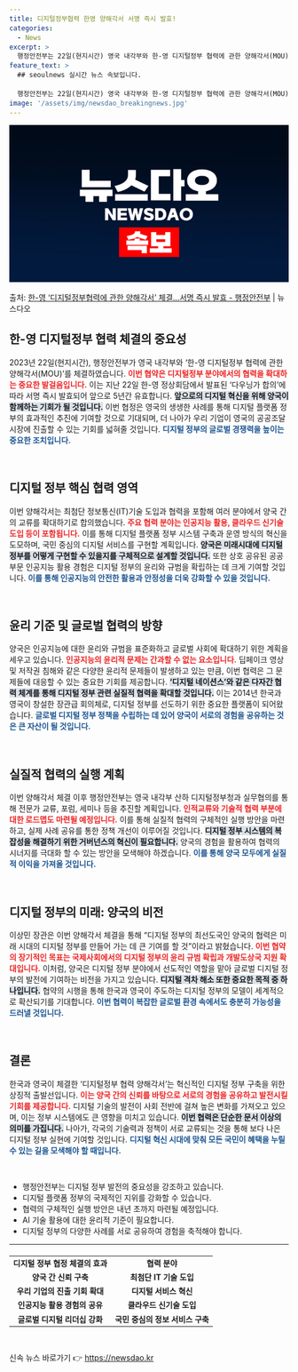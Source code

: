 ```yaml
---
title: 디지털정부협력 한영 양해각서 서명 즉시 발효!
categories:
  - News
excerpt: >
  행정안전부는 22일(현지시간) 영국 내각부와 한-영 디지털정부 협력에 관한 양해각서(MOU)를 체결해다고 밝…
feature_text: >
  ## seoulnews 실시간 뉴스 속보입니다.

  행정안전부는 22일(현지시간) 영국 내각부와 한-영 디지털정부 협력에 관한 양해각서(MOU)를 체결해다고 밝…
image: '/assets/img/newsdao_breakingnews.jpg'
---
```


![뉴스다오 속보](/assets/img/newsdao_breakingnews.jpg)

<p>출처: <a href="https://newsdao.kr/2624" rel="dofollow">한-영 ‘디지털정부협력에 관한 양해각서’ 체결…서명 즉시 발효 - 행정안전부</a> | 뉴스다오</p>

<h2 data-ke-size="size26">한-영 디지털정부 협력 체결의 중요성</h2>

<p data-ke-size="size16">2023년 22일(현지시간), 행정안전부가 영국 내각부와 ‘한-영 디지털정부 협력에 관한 양해각서(MOU)’를 체결하였습니다. <b><span style="color: #ee2323;">이번 협약은 디지털정부 분야에서의 협력을 확대하는 중요한 발걸음입니다.</span></b> 이는 지난 22일 한-영 정상회담에서 발표된 ‘다우닝가 합의’에 따라 서명 즉시 발효되어 앞으로 5년간 유효합니다. <b><span style="background-color: #21538527;">앞으로의 디지털 혁신을 위해 양국이 함께하는 기회가 될 것입니다.</span></b> 이번 협정은 영국의 생생한 사례를 통해 디지털 플랫폼 정부의 효과적인 추진에 기여할 것으로 기대되며, 더 나아가 우리 기업이 영국의 공공조달 시장에 진출할 수 있는 기회를 넓혀줄 것입니다. <b><span style="color: #1a5490;">디지털 정부의 글로벌 경쟁력을 높이는 중요한 조치입니다.</span></b></p>

<p data-ke-size="size16">&nbsp;</p>

<h2 data-ke-size="size26">디지털 정부 핵심 협력 영역</h2>

<p data-ke-size="size16">이번 양해각서는 최첨단 정보통신(IT)기술 도입과 협력을 포함해 여러 분야에서 양국 간의 교류를 확대하기로 합의했습니다. <b><span style="color: #ee2323;">주요 협력 분야는 인공지능 활용, 클라우드 신기술 도입 등이 포함됩니다.</span></b> 이를 통해 디지털 플랫폼 정부 시스템 구축과 운영 방식의 혁신을 도모하며, 국민 중심의 디지털 서비스를 구현할 계획입니다. <b><span style="background-color: #21538527;">양국은 미래시대에 디지털 정부를 어떻게 구현할 수 있을지를 구체적으로 설계할 것입니다.</span></b> 또한 상호 공유된 공공부문 인공지능 활용 경험은 디지털 정부의 윤리와 규범을 확립하는 데 크게 기여할 것입니다. <b><span style="color: #1a5490;">이를 통해 인공지능의 안전한 활용과 안정성을 더욱 강화할 수 있을 것입니다.</span></b></p>

<p data-ke-size="size16">&nbsp;</p>

<h2 data-ke-size="size26">윤리 기준 및 글로벌 협력의 방향</h2>

<p data-ke-size="size16">양국은 인공지능에 대한 윤리와 규범을 표준화하고 글로벌 사회에 확대하기 위한 계획을 세우고 있습니다. <b><span style="color: #ee2323;">인공지능의 윤리적 문제는 간과할 수 없는 요소입니다.</span></b> 딥페이크 영상 및 저작권 침해와 같은 다양한 윤리적 문제들이 발생하고 있는 만큼, 이번 협력은 그 문제들에 대응할 수 있는 중요한 기회를 제공합니다. <b><span style="background-color: #21538527;">‘디지털 네이션스’와 같은 다자간 협력 체계를 통해 디지털 정부 관련 실질적 협력을 확대할 것입니다.</span></b> 이는 2014년 한국과 영국이 창설한 장관급 회의체로, 디지털 정부를 선도하기 위한 중요한 플랫폼이 되어왔습니다. <b><span style="color: #1a5490;">글로벌 디지털 정부 정책을 수립하는 데 있어 양국이 서로의 경험을 공유하는 것은 큰 자산이 될 것입니다.</span></b></p>

<p data-ke-size="size16">&nbsp;</p>

<h2 data-ke-size="size26">실질적 협력의 실행 계획</h2>

<p data-ke-size="size16">이번 양해각서 체결 이후 행정안전부는 영국 내각부 산하 디지털정부청과 실무협의를 통해 전문가 교류, 포럼, 세미나 등을 추진할 계획입니다. <b><span style="color: #ee2323;">인적교류와 기술적 협력 부분에 대한 로드맵도 마련될 예정입니다.</span></b> 이를 통해 실질적 협력의 구체적인 실행 방안을 마련하고, 실제 사례 공유를 통한 정책 개선이 이루어질 것입니다. <b><span style="background-color: #21538527;">디지털 정부 시스템의 복잡성을 해결하기 위한 거버넌스의 혁신이 필요합니다.</span></b> 양국의 경험을 활용하여 협력의 시너지를 극대화 할 수 있는 방안을 모색해야 하겠습니다. <b><span style="color: #1a5490;">이를 통해 양국 모두에게 실질적 이익을 가져올 것입니다.</span></b></p>

<p data-ke-size="size16">&nbsp;</p>

<h2 data-ke-size="size26">디지털 정부의 미래: 양국의 비전</h2>

<p data-ke-size="size16">이상민 장관은 이번 양해각서 체결을 통해 “디지털 정부의 최선도국인 양국의 협력은 미래 시대의 디지털 정부를 만들어 가는 데 큰 기여를 할 것”이라고 밝혔습니다. <b><span style="color: #ee2323;">이번 협약의 장기적인 목표는 국제사회에서의 디지털 정부의 윤리 규범 확립과 개발도상국 지원 확대입니다.</span></b> 이처럼, 양국은 디지털 정부 분야에서 선도적인 역할을 맡아 글로벌 디지털 정부의 발전에 기여하는 비전을 가지고 있습니다. <b><span style="background-color: #21538527;">디지털 격차 해소 또한 중요한 목적 중 하나입니다.</span></b> 협약의 시행을 통해 한국과 영국이 주도하는 디지털 정부의 모델이 세계적으로 확산되기를 기대합니다. <b><span style="color: #1a5490;">이번 협력이 복잡한 글로벌 환경 속에서도 충분히 가능성을 드러낼 것입니다.</span></b></p>

<p data-ke-size="size16">&nbsp;</p>

<h2 data-ke-size="size26">결론</h2>

<p data-ke-size="size16">한국과 영국이 체결한 ‘디지털정부 협력 양해각서’는 혁신적인 디지털 정부 구축을 위한 상징적 출발선입니다. <b><span style="color: #ee2323;">이는 양국 간의 신뢰를 바탕으로 서로의 경험을 공유하고 발전시킬 기회를 제공합니다.</span></b> 디지털 기술의 발전이 사회 전반에 걸쳐 높은 변화를 가져오고 있으며, 이는 정부 시스템에도 큰 영향을 미치고 있습니다. <b><span style="background-color: #21538527;">이번 협력은 단순한 문서 이상의 의미를 가집니다.</span></b> 나아가, 각국의 기술력과 정책이 서로 교류되는 것을 통해 보다 나은 디지털 정부 실현에 기여할 것입니다. <b><span style="color: #1a5490;">디지털 혁신 시대에 맞춰 모든 국민이 혜택을 누릴 수 있는 길을 모색해야 할 때입니다.</span></b></p>

<p data-ke-size="size16">&nbsp;</p>

<ul>
<li>행정안전부는 디지털 정부 발전의 중요성을 강조하고 있습니다.</li>
<li>디지털 플랫폼 정부의 국제적인 지위를 강화할 수 있습니다.</li>
<li>협력의 구체적인 실행 방안은 내년 초까지 마련될 예정입니다.</li>
<li>AI 기술 활용에 대한 윤리적 기준이 필요합니다.</li>
<li>디지털 정부의 다양한 사례를 서로 공유하여 경험을 축적해야 합니다.</li>
</ul>

<hr>

<table style="margin-top: 20px; border-collapse: collapse; width: 100%;">
<tr>
<td style="text-align: center; height: 17px;"><b>디지털 정부 협정 체결의 효과</b></td>
<td style="text-align: center; height: 17px;"><b>협력 분야</b></td>
</tr>
<tr>
<td style="text-align: center; height: 17px;"><b>양국 간 신뢰 구축</b></td>
<td style="text-align: center; height: 17px;"><b>최첨단 IT 기술 도입</b></td>
</tr>
<tr>
<td style="text-align: center; height: 17px;"><b>우리 기업의 진출 기회 확대</b></td>
<td style="text-align: center; height: 17px;"><b>디지털 서비스 혁신</b></td>
</tr>
<tr>
<td style="text-align: center; height: 17px;"><b>인공지능 활용 경험의 공유</b></td>
<td style="text-align: center; height: 17px;"><b>클라우드 신기술 도입</b></td>
</tr>
<tr>
<td style="text-align: center; height: 17px;"><b>글로벌 디지털 리더십 강화</b></td>
<td style="text-align: center; height: 17px;"><b>국민 중심의 정보 서비스 구축</b></td>
</tr>
</table>

<p data-ke-size="size16">&nbsp;</p> 

신속 뉴스 바로가기 👉 <a href="https://newsdao.kr" rel="dofollow">https://newsdao.kr</a>


